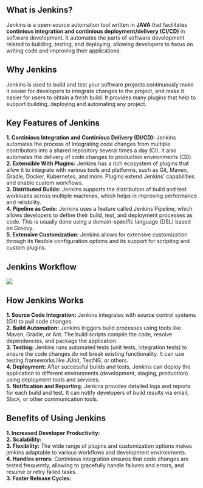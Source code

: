 <!-- <img width=250 height=80 src="https://upload.wikimedia.org/wikipedia/commons/thumb/e/e3/Jenkins_logo_with_title.svg/2560px-Jenkins_logo_with_title.svg.png"> -->

## What is Jenkins?
Jenkins is a open-source automation tool written in __JAVA__ that facilitates __continious integration and continious deployment/delivery (CI/CD)__ in software development. It automates the parts of software development related to building, testing, and deploying, allowing developers to focus on writing code and improving their applications.

## Why Jenkins
Jenkins is used to build and test your software projects continuously make it easier for developers to integrate changes to the project, and make it easier for users to obtain a fresh build. It provides many plugins that help to support building, deploying and automating any project.

## Key Features of Jenkins
__1. Continious Integration and Continious Delivery (DI/CD):__ Jenkins automates the process of integrating code changes from multiple contributors into a shared repository several times a day (CI). It also automates the delivery of code changes to production environments (CD). <br>
__2. Extensible With Plugins:__ Jenkins has a rich ecosystem of plugins that allow it to integrate with various tools and platforms, such as Git, Maven, Gradle, Docker, Kubernetes, and more. Plugins extend Jenkins’ capabilities and enable custom workflows. <br>
__3. Distributed Builds:__ Jenkins supports the distribution of build and test workloads across multiple machines, which helps in improving performance and reliability. <br>
__4. Pipeline as Code:__ Jenkins uses a feature called Jenkins Pipeline, which allows developers to define their build, test, and deployment processes as code. This is usually done using a domain-specific language (DSL) based on Groovy. <br>
__5. Extensive Customization:__ Jenkins allows for extensive customization through its flexible configuration options and its support for scripting and custom plugins. <br>

## Jenkins Workflow
<img src="https://user-images.githubusercontent.com/69889600/214857610-4fc3e64c-a262-4a6b-9e4d-b5b4eed057c6.png">

## How Jenkins Works
__1. Source Code Integration:__ Jenkins integrates with source control systems (Git) to pull code changes. <br>
__2. Build Automation:__ Jenkins triggers build processes using tools like Maven, Gradle, or Ant. The build scripts compile the code, resolve dependencies, and package the application. <br>
__3. Testing:__ Jenkins runs automated tests (unit tests, integration tests) to ensure the code changes do not break existing functionality. It can use testing frameworks like JUnit, TestNG, or others. <br>
__4. Deployment:__ After successful builds and tests, Jenkins can deploy the application to different environments (development, staging, production) using deployment tools and services. <br>
__5. Notification and Reporting:__ Jenkins provides detailed logs and reports for each build and test. It can notify developers of build results via email, Slack, or other communication tools. <br>

## Benefits of Using Jenkins
__1. Increased Developer Productivity:__ <br>
__2. Scalability:__ <br>
__3. Flexibility:__ The wide range of plugins and customization options makes jenkins adaptable to various workflows and development environments. <br>
__4. Handles errors:__ Continious integration ensures that code changes are tested frequently, allowing to gracefully handle failures and errors, and resume or retry failed tasks. <br>
__3. Faster Release Cycles:__

